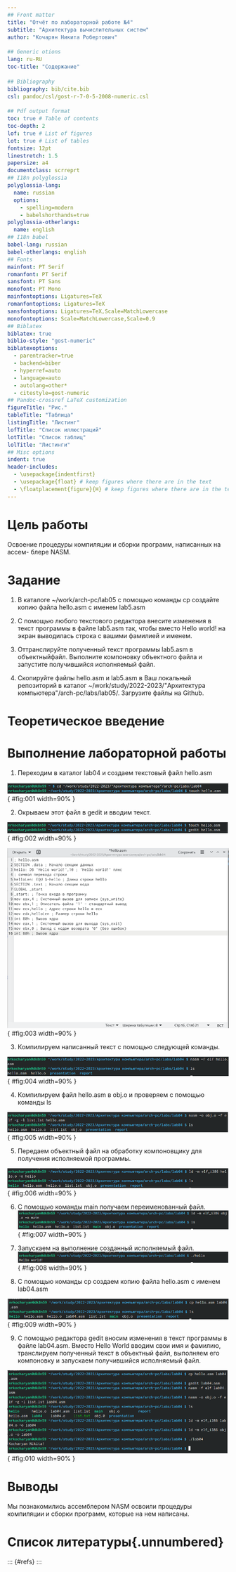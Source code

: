 ```yaml
---
## Front matter
title: "Отчёт по лабораторной работе №4"
subtitle: "Архитектура вычислительных систем"
author: "Кочарян Никита Робертович"

## Generic otions
lang: ru-RU
toc-title: "Содержание"

## Bibliography
bibliography: bib/cite.bib
csl: pandoc/csl/gost-r-7-0-5-2008-numeric.csl

## Pdf output format
toc: true # Table of contents
toc-depth: 2
lof: true # List of figures
lot: true # List of tables
fontsize: 12pt
linestretch: 1.5
papersize: a4
documentclass: scrreprt
## I18n polyglossia
polyglossia-lang:
  name: russian
  options:
	- spelling=modern
	- babelshorthands=true
polyglossia-otherlangs:
  name: english
## I18n babel
babel-lang: russian
babel-otherlangs: english
## Fonts
mainfont: PT Serif
romanfont: PT Serif
sansfont: PT Sans
monofont: PT Mono
mainfontoptions: Ligatures=TeX
romanfontoptions: Ligatures=TeX
sansfontoptions: Ligatures=TeX,Scale=MatchLowercase
monofontoptions: Scale=MatchLowercase,Scale=0.9
## Biblatex
biblatex: true
biblio-style: "gost-numeric"
biblatexoptions:
  - parentracker=true
  - backend=biber
  - hyperref=auto
  - language=auto
  - autolang=other*
  - citestyle=gost-numeric
## Pandoc-crossref LaTeX customization
figureTitle: "Рис."
tableTitle: "Таблица"
listingTitle: "Листинг"
lofTitle: "Список иллюстраций"
lotTitle: "Список таблиц"
lolTitle: "Листинги"
## Misc options
indent: true
header-includes:
  - \usepackage{indentfirst}
  - \usepackage{float} # keep figures where there are in the text
  - \floatplacement{figure}{H} # keep figures where there are in the text
---
```


# Цель работы

Освоение процедуры компиляции и сборки программ, написанных на ассем-
блере NASM.

# Задание
 
1.	В каталоге ~/work/arch-pc/lab05 с помощью команды cp создайте копию файла hello.asm с именем lab5.asm

2.	С помощью любого текстового редактора внесите изменения в текст программы в файле lab5.asm так, чтобы вместо Hello world! на экран выводилась строка с вашими фамилией и именем.

3.	Оттранслируйте полученный текст программы lab5.asm в объектныйфайл. Выполните компоновку объектного файла и запустите получившийся исполняемый файл.

4.	Скопируйте файлы hello.asm и lab5.asm в Ваш локальный репозиторий в каталог ~/work/study/2022-2023/"Архитектура компьютера"/arch-pc/labs/lab05/. Загрузите файлы на Github.


	
# Теоретическое введение

# Выполнение лабораторной работы

1.	Переходим в каталог lab04 и создаем текстовый файл hello.asm 

![Создание файла hello.asm](image/4.1.png){ #fig:001 width=90% }

2.	Окрываем этот файл в gedit и вводим текст. 

![Открытие файла](image/4.2.png){ #fig:002 width=90% }

![Ввод текста](image/4.3.png){ #fig:003 width=90% }

3.	Компилируем написанный текст с помощью следующей команды. 

![Компиляция текста](image/4.4.png){ #fig:004 width=90% }

4.	Компилируем файл hello.asm в obj.o и проверяем с помощью команды ls 

![Компиляция файла](image/4.5.png){ #fig:005 width=90% } 

5.	Передаем объектный файл на обработку компоновщику для получения исполняемой программы. 

![Обработка файла](image/4.6.png){ #fig:006 width=90% }

6.	С помощью команды main получаем переименованный файл. 
![Команда main](image/4.7.png){ #fig:007 width=90% }

7.	Запускаем на выполнение созданный исполняемый файл. 
![Запускаем файл](image/4.8.png){ #fig:008 width=90% }

8.	С помощью команды cp создаем копию файла hello.asm с именем lab04.asm 

![Создание копии файла hello.asm](image/4.9.png){ #fig:009 width=90% }

9.	C помощью редактора gedit вносим изменения в текст программы в файле lab04.asm. Вместо Hello World вводим свои имя и фамилию, транслируем полученный текст в объектный файл, выполняем его компоновку и запускаем получившийся исполняемый файл.

![Запуск файла lab04.asm](image/4.11.png){ #fig:010 width=90% }

# Выводы

Мы познакомились  ассемблером NASM освоили процедуры компиляции и сборки программ, которые на нем написаны.

# Список литературы{.unnumbered}

::: {#refs}
:::
